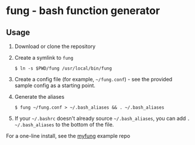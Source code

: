 fung - bash function generator
==================================================

Usage
--------------------------------------------------

1. Download or clone the repository

2. Create a symlink to `fung`

    `$ ln -s $PWD/fung /usr/local/bin/fung`

3. Create a config file (for example, `~/fung.conf`) - see the provided 
   sample config as a starting point.

4. Generate the aliases

    `$ fung ~/fung.conf > ~/.bash_aliases && . ~/.bash_aliases`

5. If your `~/.bashrc` doesn't already source `~/.bash_aliases`, you can
   add `. ~/.bash_aliases` to the bottom of the file.


For a one-line install, see the [myfung][1] example repo

[1]: https://github.com/DannyBen/myfung
